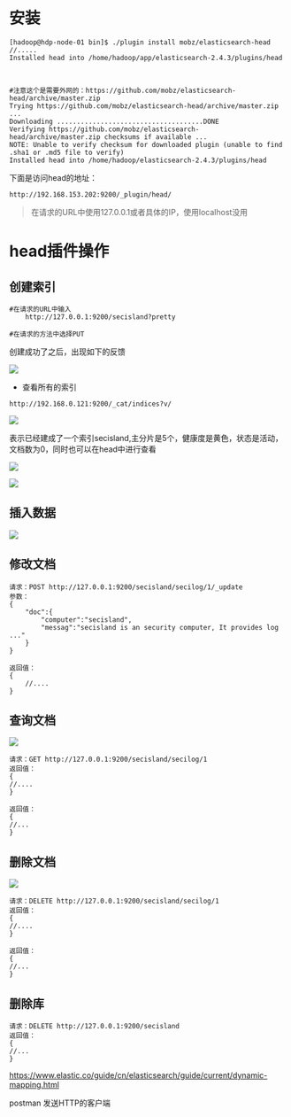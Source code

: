 # 安装


```
[hadoop@hdp-node-01 bin]$ ./plugin install mobz/elasticsearch-head
//.....
Installed head into /home/hadoop/app/elasticsearch-2.4.3/plugins/head



#注意这个是需要外网的：https://github.com/mobz/elasticsearch-head/archive/master.zip
Trying https://github.com/mobz/elasticsearch-head/archive/master.zip ...
Downloading .....................................DONE
Verifying https://github.com/mobz/elasticsearch-head/archive/master.zip checksums if available ...
NOTE: Unable to verify checksum for downloaded plugin (unable to find .sha1 or .md5 file to verify)
Installed head into /home/hadoop/elasticsearch-2.4.3/plugins/head
```

下面是访问head的地址：

```
http://192.168.153.202:9200/_plugin/head/

```

> 在请求的URL中使用127.0.0.1或者具体的IP，使用localhost没用




# head插件操作

## 创建索引

```
#在请求的URL中输入
    http://127.0.0.1:9200/secisland?pretty

#在请求的方法中选择PUT
```

创建成功了之后，出现如下的反馈


![](/Users/chenyansong/Documents/note/elasticsearch/Elasticsearch技术解析与实战_读书笔记/images/head_1.png)


* 查看所有的索引

```
http://192.168.0.121:9200/_cat/indices?v/
```


![](/Users/chenyansong/Documents/note/elasticsearch/Elasticsearch技术解析与实战_读书笔记/images/head_2.png)

表示已经建成了一个索引secisland,主分片是5个，健康度是黄色，状态是活动，文档数为0，同时也可以在head中进行查看


![](/Users/chenyansong/Documents/note/elasticsearch/Elasticsearch技术解析与实战_读书笔记/images/head_3.png)


![](/Users/chenyansong/Documents/note/elasticsearch/Elasticsearch技术解析与实战_读书笔记/images/head_4.png)

## 插入数据

![](/Users/chenyansong/Documents/note/elasticsearch/Elasticsearch技术解析与实战_读书笔记/images/head_5.png)

## 修改文档


```
请求：POST http://127.0.0.1:9200/secisland/secilog/1/_update
参数：
{
    "doc":{
        "computer":"secisland",
        "messag":"secisland is an security computer, It provides log ..."
    }
}

返回值：
{
    //....
}

```

## 查询文档

![](/Users/chenyansong/Desktop/2.png)

```
请求：GET http://127.0.0.1:9200/secisland/secilog/1
返回值：
{
//....
}

返回值：
{
//...
}
```



## 删除文档


![](/Users/chenyansong/Desktop/2.png)

```
请求：DELETE http://127.0.0.1:9200/secisland/secilog/1
返回值：
{
//....
}

返回值：
{
//...
}
```


## 删除库

```
请求：DELETE http://127.0.0.1:9200/secisland
返回值：
{
//...
}
```


https://www.elastic.co/guide/cn/elasticsearch/guide/current/dynamic-mapping.html



postman 发送HTTP的客户端

